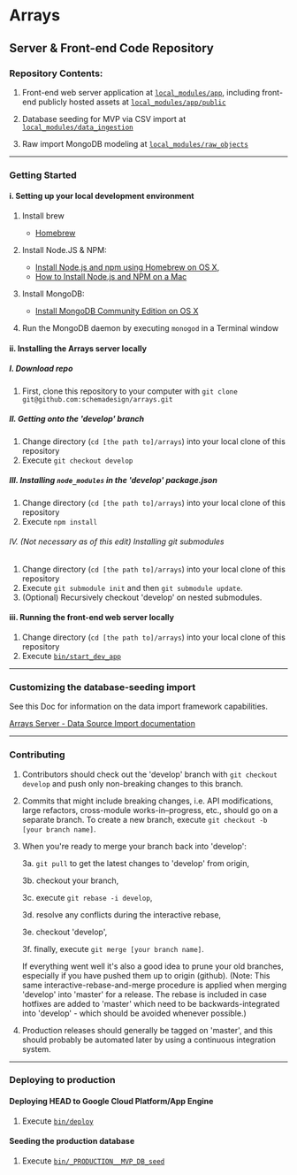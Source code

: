 # Arrays

## Server & Front-end Code Repository

### Repository Contents:

1. Front-end web server application at [`local_modules/app`](local_modules/app), including front-end publicly hosted assets at [`local_modules/app/public`](local_modules/app/public)

2. Database seeding for MVP via CSV import at [`local_modules/data_ingestion`](local_modules/data_ingestion)

3. Raw import MongoDB modeling at [`local_modules/raw_objects`](local_modules/raw_objects) 


---------------------

### Getting Started

#### i. Setting up your local development environment

1. Install brew

	* [Homebrew](http://brew.sh)

2. Install Node.JS & NPM: 
	* [Install Node.js and npm using Homebrew on OS X](https://changelog.com/install-node-js-with-homebrew-on-os-x/), 
	* [How to Install Node.js and NPM on a Mac](http://blog.teamtreehouse.com/install-node-js-npm-mac)

3. Install MongoDB: 
	* [Install MongoDB Community Edition on OS X](https://docs.mongodb.org/manual/tutorial/install-mongodb-on-os-x/)
	
4. Run the MongoDB daemon by executing `monogod` in a Terminal window

#### ii. Installing the Arrays server locally

##### I. Download repo

1. First, clone this repository to your computer with `git clone git@github.com:schemadesign/arrays.git`

##### II. Getting onto the 'develop' branch

1. Change directory (`cd [the path to]/arrays`) into your local clone of this repository
2. Execute `git checkout develop`

##### III. Installing `node_modules` in the 'develop' package.json

1. Change directory (`cd [the path to]/arrays`) into your local clone of this repository
2. Execute `npm install`


###### IV. (Not necessary as of this edit) Installing git submodules

1. Change directory (`cd [the path to]/arrays`) into your local clone of this repository
2. Execute `git submodule init` and then `git submodule update`.
3. (Optional) Recursively checkout 'develop' on nested submodules.



#### iii. Running the front-end web server locally

1. Change directory (`cd [the path to]/arrays`) into your local clone of this repository
2. Execute [`bin/start_dev_app`](bin/start_dev_app)


---------------------

### Customizing the database-seeding import

See this Doc for information on the data import framework capabilities.

[Arrays Server - Data Source Import documentation](https://docs.google.com/document/d/1wi93hWu-XtDxxbGrXZqZa0iQmXBV1f-MApUFt_R31eA)


---------------------

### Contributing
1. Contributors should check out the 'develop' branch with `git checkout develop` and push only non-breaking changes to this branch. 

2. Commits that might include breaking changes, i.e. API modifications, large refactors, cross-module works-in–progress, etc., should go on a separate branch. To create a new branch, execute `git checkout -b [your branch name]`. 

3. When you're ready to merge your branch back into 'develop':

	3a. `git pull` to get the latest changes to 'develop' from origin,

	3b. checkout your branch, 
	
	3c. execute `git rebase -i develop`, 
	
	3d. resolve any conflicts during the interactive rebase, 
	
	3e. checkout 'develop',
	
	3f. finally, execute `git merge [your branch name]`. 

	If everything went well it's also a good idea to prune your old branches, especially if you have pushed them up to origin (github). (Note: This same interactive-rebase-and-merge procedure is applied when merging 'develop' into 'master' for a release. The rebase is included in case hotfixes are added to 
	'master' which need to be backwards-integrated into 'develop' - which should be avoided whenever possible.) 

4. Production releases should generally be tagged on 'master', and this should probably be automated later by using a continuous integration system.


---------------------

### Deploying to production 

#### Deploying HEAD to Google Cloud Platform/App Engine

1. Execute [`bin/deploy`](bin/deploy)

#### Seeding the production database

1. Execute [`bin/_PRODUCTION__MVP_DB_seed`](bin/_PRODUCTION__MVP_DB_seed)
